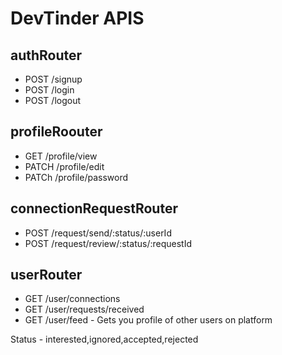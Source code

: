 # DevTinder APIS

## authRouter

- POST /signup
- POST /login
- POST /logout

## profileRoouter

- GET /profile/view
- PATCH /profile/edit
- PATCh /profile/password

## connectionRequestRouter

- POST /request/send/:status/:userId
- POST /request/review/:status/:requestId

## userRouter
- GET /user/connections
- GET /user/requests/received
- GET /user/feed - Gets you profile of other users on platform

Status - interested,ignored,accepted,rejected
